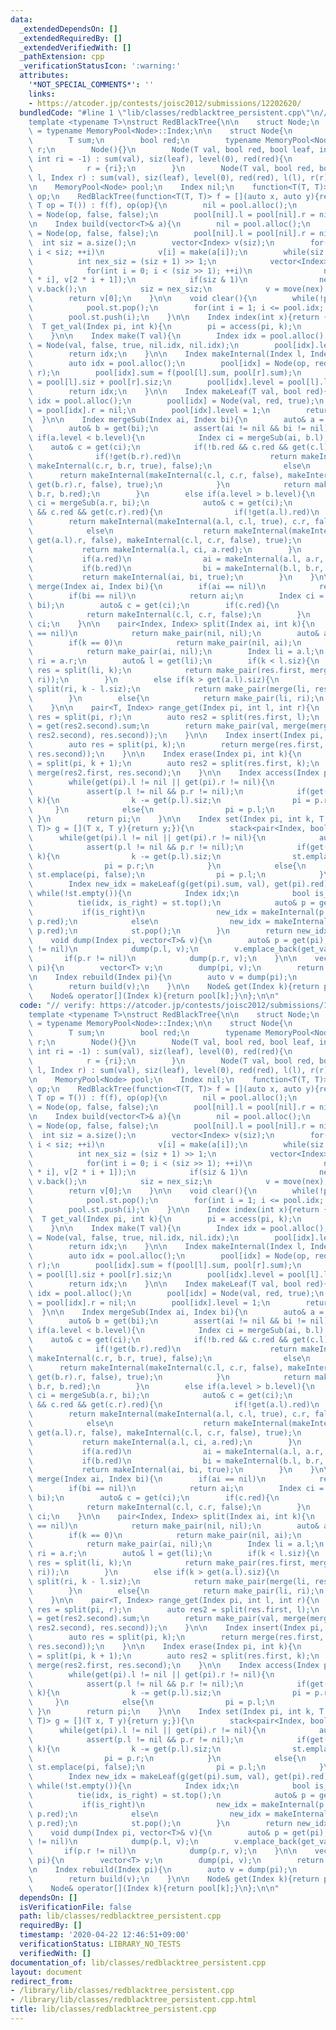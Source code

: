 ```yaml
---
data:
  _extendedDependsOn: []
  _extendedRequiredBy: []
  _extendedVerifiedWith: []
  _pathExtension: cpp
  _verificationStatusIcon: ':warning:'
  attributes:
    '*NOT_SPECIAL_COMMENTS*': ''
    links:
    - https://atcoder.jp/contests/joisc2012/submissions/12202620/
  bundledCode: "#line 1 \"lib/classes/redblacktree_persistent.cpp\"\n// verify: https://atcoder.jp/contests/joisc2012/submissions/12202620/\n\
    template <typename T>\nstruct RedBlackTree{\n\n    struct Node;\n    using Index\
    \ = typename MemoryPool<Node>::Index;\n\n    struct Node{\n        int siz, level;\n\
    \        T sum;\n        bool red;\n        typename MemoryPool<Node>::Index l,\
    \ r;\n        Node(){}\n        Node(T val, bool red, bool leaf, int li = -1,\
    \ int ri = -1) : sum(val), siz(leaf), level(0), red(red){\n            l = {li};\n\
    \            r = {ri};\n        }\n        Node(T val, bool red, bool leaf, Index\
    \ l, Index r) : sum(val), siz(leaf), level(0), red(red), l(l), r(r){}\n    };\n\
    \n    MemoryPool<Node> pool;\n    Index nil;\n    function<T(T, T)> f;\n    T\
    \ op;\n    RedBlackTree(function<T(T, T)> f = [](auto x, auto y){return x + y;},\
    \ T op = T()) : f(f), op(op){\n        nil = pool.alloc();\n        pool[nil]\
    \ = Node(op, false, false);\n        pool[nil].l = pool[nil].r = nil;\n    }\n\
    \n    Index build(vector<T>& a){\n        nil = pool.alloc();\n        pool[nil]\
    \ = Node(op, false, false);\n        pool[nil].l = pool[nil].r = nil;\n      \
    \  int siz = a.size();\n        vector<Index> v(siz);\n        for(int i = 0;\
    \ i < siz; ++i)\n            v[i] = make(a[i]);\n        while(siz != 1){\n  \
    \          int nex_siz = (siz + 1) >> 1;\n            vector<Index> nex(nex_siz);\n\
    \            for(int i = 0; i < (siz >> 1); ++i)\n                nex[i] = merge(v[2\
    \ * i], v[2 * i + 1]);\n            if(siz & 1)\n                nex.back() =\
    \ v.back();\n            siz = nex_siz;\n            v = move(nex);\n        }\n\
    \        return v[0];\n    }\n\n    void clear(){\n        while(!pool.st.empty())\n\
    \            pool.st.pop();\n        for(int i = 1; i <= pool.idx; ++i)\n    \
    \        pool.st.push(i);\n    }\n\n    Index index(int x){return {x};}\n\n  \
    \  T get_val(Index pi, int k){\n        pi = access(pi, k);\n        return get(pi).sum;\n\
    \    }\n\n    Index make(T val){\n        Index idx = pool.alloc();\n        pool[idx]\
    \ = Node(val, false, true, nil.idx, nil.idx);\n        pool[idx].level = 1;\n\
    \        return idx;\n    }\n\n    Index makeInternal(Index l, Index r, bool red){\n\
    \        auto idx = pool.alloc();\n        pool[idx] = Node(op, red, false, l,\
    \ r);\n        pool[idx].sum = f(pool[l].sum, pool[r].sum);\n        pool[idx].siz\
    \ = pool[l].siz + pool[r].siz;\n        pool[idx].level = pool[l].level + !pool[l].red;\n\
    \        return idx;\n    }\n\n    Index makeLeaf(T val, bool red){\n        auto\
    \ idx = pool.alloc();\n        pool[idx] = Node(val, red, true);\n        pool[idx].l\
    \ = pool[idx].r = nil;\n        pool[idx].level = 1;\n        return idx;\n  \
    \  }\n\n    Index mergeSub(Index ai, Index bi){\n        auto& a = get(ai);\n\
    \        auto& b = get(bi);\n        assert(ai != nil && bi != nil);\n       \
    \ if(a.level < b.level){\n            Index ci = mergeSub(ai, b.l);\n        \
    \    auto& c = get(ci);\n            if(!b.red && c.red && get(c.l).red){\n  \
    \              if(!get(b.r).red)\n                    return makeInternal(c.l,\
    \ makeInternal(c.r, b.r, true), false);\n                else\n              \
    \      return makeInternal(makeInternal(c.l, c.r, false), makeInternal(get(b.r).l,\
    \ get(b.r).r, false), true);\n            }\n            return makeInternal(ci,\
    \ b.r, b.red);\n        }\n        else if(a.level > b.level){\n            Index\
    \ ci = mergeSub(a.r, bi);\n            auto& c = get(ci);\n            if(!a.red\
    \ && c.red && get(c.r).red){\n                if(!get(a.l).red)\n            \
    \        return makeInternal(makeInternal(a.l, c.l, true), c.r, false);\n    \
    \            else\n                    return makeInternal(makeInternal(get(a.l).l,\
    \ get(a.l).r, false), makeInternal(c.l, c.r, false), true);\n            }\n \
    \           return makeInternal(a.l, ci, a.red);\n        }\n        else{\n \
    \           if(a.red)\n                ai = makeInternal(a.l, a.r, false);\n \
    \           if(b.red)\n                bi = makeInternal(b.l, b.r, false);\n \
    \           return makeInternal(ai, bi, true);\n        }\n    }\n\n    Index\
    \ merge(Index ai, Index bi){\n        if(ai == nil)\n            return bi;\n\
    \        if(bi == nil)\n            return ai;\n        Index ci = mergeSub(ai,\
    \ bi);\n        auto& c = get(ci);\n        if(c.red){\n            pool.free(ci);\n\
    \            return makeInternal(c.l, c.r, false);\n        }\n        return\
    \ ci;\n    }\n\n    pair<Index, Index> split(Index ai, int k){\n        if(ai\
    \ == nil)\n            return make_pair(nil, nil);\n        auto& a = get(ai);\n\
    \        if(k == 0)\n            return make_pair(nil, ai);\n        if(k == a.siz)\n\
    \            return make_pair(ai, nil);\n        Index li = a.l;\n        Index\
    \ ri = a.r;\n        auto& l = get(li);\n        if(k < l.siz){\n            auto\
    \ res = split(li, k);\n            return make_pair(res.first, merge(res.second,\
    \ ri));\n        }\n        else if(k > get(a.l).siz){\n            auto res =\
    \ split(ri, k - l.siz);\n            return make_pair(merge(li, res.first), res.second);\n\
    \        }\n        else{\n            return make_pair(li, ri);\n        }\n\
    \    }\n\n    pair<T, Index> range_get(Index pi, int l, int r){\n        auto\
    \ res = split(pi, r);\n        auto res2 = split(res.first, l);\n        T val\
    \ = get(res2.second).sum;\n        return make_pair(val, merge(merge(res2.first,\
    \ res2.second), res.second));\n    }\n\n    Index insert(Index pi, int k, T val){\n\
    \        auto res = split(pi, k);\n        return merge(res.first, merge(make(val),\
    \ res.second));\n    }\n\n    Index erase(Index pi, int k){\n        auto res\
    \ = split(pi, k + 1);\n        auto res2 = split(res.first, k);\n        return\
    \ merge(res2.first, res.second);\n    }\n\n    Index access(Index pi, int k){\n\
    \        while(get(pi).l != nil || get(pi).r != nil){\n            auto& p = get(pi);\n\
    \            assert(p.l != nil && p.r != nil);\n            if(get(p.l).siz <=\
    \ k){\n                k -= get(p.l).siz;\n                pi = p.r;\n       \
    \     }\n            else{\n                pi = p.l;\n            }\n       \
    \ }\n        return pi;\n    }\n\n    Index set(Index pi, int k, T val, function<T(T,\
    \ T)> g = [](T x, T y){return y;}){\n        stack<pair<Index, bool>> st;\n  \
    \      while(get(pi).l != nil || get(pi).r != nil){\n            auto& p = get(pi);\n\
    \            assert(p.l != nil && p.r != nil);\n            if(get(p.l).siz <=\
    \ k){\n                k -= get(p.l).siz;\n                st.emplace(pi, true);\n\
    \                pi = p.r;\n            }\n            else{\n               \
    \ st.emplace(pi, false);\n                pi = p.l;\n            }\n        }\n\
    \        Index new_idx = makeLeaf(g(get(pi).sum, val), get(pi).red);\n       \
    \ while(!st.empty()){\n            Index idx;\n            bool is_right;\n  \
    \          tie(idx, is_right) = st.top();\n            auto& p = get(idx);\n \
    \           if(is_right)\n                new_idx = makeInternal(p.l, new_idx,\
    \ p.red);\n            else\n                new_idx = makeInternal(new_idx, p.r,\
    \ p.red);\n            st.pop();\n        }\n        return new_idx;\n    }\n\n\
    \    void dump(Index pi, vector<T>& v){\n        auto& p = get(pi);\n        if(p.l\
    \ != nil)\n            dump(p.l, v);\n        v.emplace_back(get_val(pi));\n \
    \       if(p.r != nil)\n            dump(p.r, v);\n    }\n\n    vector<T> dump(Index\
    \ pi){\n        vector<T> v;\n        dump(pi, v);\n        return v;\n    }\n\
    \n    Index rebuild(Index pi){\n        auto v = dump(pi);\n        clear();\n\
    \        return build(v);\n    }\n\n    Node& get(Index k){return pool[k];}\n\
    \    Node& operator[](Index k){return pool[k];}\n};\n\n"
  code: "// verify: https://atcoder.jp/contests/joisc2012/submissions/12202620/\n\
    template <typename T>\nstruct RedBlackTree{\n\n    struct Node;\n    using Index\
    \ = typename MemoryPool<Node>::Index;\n\n    struct Node{\n        int siz, level;\n\
    \        T sum;\n        bool red;\n        typename MemoryPool<Node>::Index l,\
    \ r;\n        Node(){}\n        Node(T val, bool red, bool leaf, int li = -1,\
    \ int ri = -1) : sum(val), siz(leaf), level(0), red(red){\n            l = {li};\n\
    \            r = {ri};\n        }\n        Node(T val, bool red, bool leaf, Index\
    \ l, Index r) : sum(val), siz(leaf), level(0), red(red), l(l), r(r){}\n    };\n\
    \n    MemoryPool<Node> pool;\n    Index nil;\n    function<T(T, T)> f;\n    T\
    \ op;\n    RedBlackTree(function<T(T, T)> f = [](auto x, auto y){return x + y;},\
    \ T op = T()) : f(f), op(op){\n        nil = pool.alloc();\n        pool[nil]\
    \ = Node(op, false, false);\n        pool[nil].l = pool[nil].r = nil;\n    }\n\
    \n    Index build(vector<T>& a){\n        nil = pool.alloc();\n        pool[nil]\
    \ = Node(op, false, false);\n        pool[nil].l = pool[nil].r = nil;\n      \
    \  int siz = a.size();\n        vector<Index> v(siz);\n        for(int i = 0;\
    \ i < siz; ++i)\n            v[i] = make(a[i]);\n        while(siz != 1){\n  \
    \          int nex_siz = (siz + 1) >> 1;\n            vector<Index> nex(nex_siz);\n\
    \            for(int i = 0; i < (siz >> 1); ++i)\n                nex[i] = merge(v[2\
    \ * i], v[2 * i + 1]);\n            if(siz & 1)\n                nex.back() =\
    \ v.back();\n            siz = nex_siz;\n            v = move(nex);\n        }\n\
    \        return v[0];\n    }\n\n    void clear(){\n        while(!pool.st.empty())\n\
    \            pool.st.pop();\n        for(int i = 1; i <= pool.idx; ++i)\n    \
    \        pool.st.push(i);\n    }\n\n    Index index(int x){return {x};}\n\n  \
    \  T get_val(Index pi, int k){\n        pi = access(pi, k);\n        return get(pi).sum;\n\
    \    }\n\n    Index make(T val){\n        Index idx = pool.alloc();\n        pool[idx]\
    \ = Node(val, false, true, nil.idx, nil.idx);\n        pool[idx].level = 1;\n\
    \        return idx;\n    }\n\n    Index makeInternal(Index l, Index r, bool red){\n\
    \        auto idx = pool.alloc();\n        pool[idx] = Node(op, red, false, l,\
    \ r);\n        pool[idx].sum = f(pool[l].sum, pool[r].sum);\n        pool[idx].siz\
    \ = pool[l].siz + pool[r].siz;\n        pool[idx].level = pool[l].level + !pool[l].red;\n\
    \        return idx;\n    }\n\n    Index makeLeaf(T val, bool red){\n        auto\
    \ idx = pool.alloc();\n        pool[idx] = Node(val, red, true);\n        pool[idx].l\
    \ = pool[idx].r = nil;\n        pool[idx].level = 1;\n        return idx;\n  \
    \  }\n\n    Index mergeSub(Index ai, Index bi){\n        auto& a = get(ai);\n\
    \        auto& b = get(bi);\n        assert(ai != nil && bi != nil);\n       \
    \ if(a.level < b.level){\n            Index ci = mergeSub(ai, b.l);\n        \
    \    auto& c = get(ci);\n            if(!b.red && c.red && get(c.l).red){\n  \
    \              if(!get(b.r).red)\n                    return makeInternal(c.l,\
    \ makeInternal(c.r, b.r, true), false);\n                else\n              \
    \      return makeInternal(makeInternal(c.l, c.r, false), makeInternal(get(b.r).l,\
    \ get(b.r).r, false), true);\n            }\n            return makeInternal(ci,\
    \ b.r, b.red);\n        }\n        else if(a.level > b.level){\n            Index\
    \ ci = mergeSub(a.r, bi);\n            auto& c = get(ci);\n            if(!a.red\
    \ && c.red && get(c.r).red){\n                if(!get(a.l).red)\n            \
    \        return makeInternal(makeInternal(a.l, c.l, true), c.r, false);\n    \
    \            else\n                    return makeInternal(makeInternal(get(a.l).l,\
    \ get(a.l).r, false), makeInternal(c.l, c.r, false), true);\n            }\n \
    \           return makeInternal(a.l, ci, a.red);\n        }\n        else{\n \
    \           if(a.red)\n                ai = makeInternal(a.l, a.r, false);\n \
    \           if(b.red)\n                bi = makeInternal(b.l, b.r, false);\n \
    \           return makeInternal(ai, bi, true);\n        }\n    }\n\n    Index\
    \ merge(Index ai, Index bi){\n        if(ai == nil)\n            return bi;\n\
    \        if(bi == nil)\n            return ai;\n        Index ci = mergeSub(ai,\
    \ bi);\n        auto& c = get(ci);\n        if(c.red){\n            pool.free(ci);\n\
    \            return makeInternal(c.l, c.r, false);\n        }\n        return\
    \ ci;\n    }\n\n    pair<Index, Index> split(Index ai, int k){\n        if(ai\
    \ == nil)\n            return make_pair(nil, nil);\n        auto& a = get(ai);\n\
    \        if(k == 0)\n            return make_pair(nil, ai);\n        if(k == a.siz)\n\
    \            return make_pair(ai, nil);\n        Index li = a.l;\n        Index\
    \ ri = a.r;\n        auto& l = get(li);\n        if(k < l.siz){\n            auto\
    \ res = split(li, k);\n            return make_pair(res.first, merge(res.second,\
    \ ri));\n        }\n        else if(k > get(a.l).siz){\n            auto res =\
    \ split(ri, k - l.siz);\n            return make_pair(merge(li, res.first), res.second);\n\
    \        }\n        else{\n            return make_pair(li, ri);\n        }\n\
    \    }\n\n    pair<T, Index> range_get(Index pi, int l, int r){\n        auto\
    \ res = split(pi, r);\n        auto res2 = split(res.first, l);\n        T val\
    \ = get(res2.second).sum;\n        return make_pair(val, merge(merge(res2.first,\
    \ res2.second), res.second));\n    }\n\n    Index insert(Index pi, int k, T val){\n\
    \        auto res = split(pi, k);\n        return merge(res.first, merge(make(val),\
    \ res.second));\n    }\n\n    Index erase(Index pi, int k){\n        auto res\
    \ = split(pi, k + 1);\n        auto res2 = split(res.first, k);\n        return\
    \ merge(res2.first, res.second);\n    }\n\n    Index access(Index pi, int k){\n\
    \        while(get(pi).l != nil || get(pi).r != nil){\n            auto& p = get(pi);\n\
    \            assert(p.l != nil && p.r != nil);\n            if(get(p.l).siz <=\
    \ k){\n                k -= get(p.l).siz;\n                pi = p.r;\n       \
    \     }\n            else{\n                pi = p.l;\n            }\n       \
    \ }\n        return pi;\n    }\n\n    Index set(Index pi, int k, T val, function<T(T,\
    \ T)> g = [](T x, T y){return y;}){\n        stack<pair<Index, bool>> st;\n  \
    \      while(get(pi).l != nil || get(pi).r != nil){\n            auto& p = get(pi);\n\
    \            assert(p.l != nil && p.r != nil);\n            if(get(p.l).siz <=\
    \ k){\n                k -= get(p.l).siz;\n                st.emplace(pi, true);\n\
    \                pi = p.r;\n            }\n            else{\n               \
    \ st.emplace(pi, false);\n                pi = p.l;\n            }\n        }\n\
    \        Index new_idx = makeLeaf(g(get(pi).sum, val), get(pi).red);\n       \
    \ while(!st.empty()){\n            Index idx;\n            bool is_right;\n  \
    \          tie(idx, is_right) = st.top();\n            auto& p = get(idx);\n \
    \           if(is_right)\n                new_idx = makeInternal(p.l, new_idx,\
    \ p.red);\n            else\n                new_idx = makeInternal(new_idx, p.r,\
    \ p.red);\n            st.pop();\n        }\n        return new_idx;\n    }\n\n\
    \    void dump(Index pi, vector<T>& v){\n        auto& p = get(pi);\n        if(p.l\
    \ != nil)\n            dump(p.l, v);\n        v.emplace_back(get_val(pi));\n \
    \       if(p.r != nil)\n            dump(p.r, v);\n    }\n\n    vector<T> dump(Index\
    \ pi){\n        vector<T> v;\n        dump(pi, v);\n        return v;\n    }\n\
    \n    Index rebuild(Index pi){\n        auto v = dump(pi);\n        clear();\n\
    \        return build(v);\n    }\n\n    Node& get(Index k){return pool[k];}\n\
    \    Node& operator[](Index k){return pool[k];}\n};\n\n"
  dependsOn: []
  isVerificationFile: false
  path: lib/classes/redblacktree_persistent.cpp
  requiredBy: []
  timestamp: '2020-04-22 12:46:51+09:00'
  verificationStatus: LIBRARY_NO_TESTS
  verifiedWith: []
documentation_of: lib/classes/redblacktree_persistent.cpp
layout: document
redirect_from:
- /library/lib/classes/redblacktree_persistent.cpp
- /library/lib/classes/redblacktree_persistent.cpp.html
title: lib/classes/redblacktree_persistent.cpp
---
```

